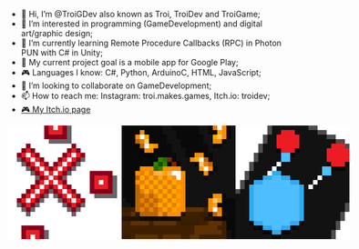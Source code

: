 - 👋 Hi, I’m @TroiGDev also known as Troi, TroiDev and TroiGame;
- 👀 I’m interested in programming (GameDevelopment) and digital art/graphic design;
- 🌱 I’m currently learning Remote Procedure Callbacks (RPC) in Photon PUN with C# in Unity;
- 🌱 My current project goal is a mobile app for Google Play;
- 🎮 Languages I know: C#, Python, ArduinoC, HTML, JavaScript;
- 💞️ I’m looking to collaborate on GameDevelopment;
- 📫 How to reach me: Instagram: troi.makes.games, Itch.io: troidev;
- [🎮 My Itch.io page](https://troidev.itch.io)

  
<div style="display: flex;">
    <img src="Pictures/RektItLogo%5FOneD%5F700.png" alt="RektIt Logo" width="200"/>
    <img src="Pictures/BTStemLogo%5F700.png" alt="BTStem Logo" width="200"/>
    <img src="Pictures/CanvasChaosLogo%5F700.png" alt="CanvasChaos Logo" width="200"/>
</div>

<!---
TroiGDev/TroiGDev is a ✨ special ✨ repository because its `README.md` (this file) appears on your GitHub profile.
You can click the Preview link to take a look at your changes.
--->
